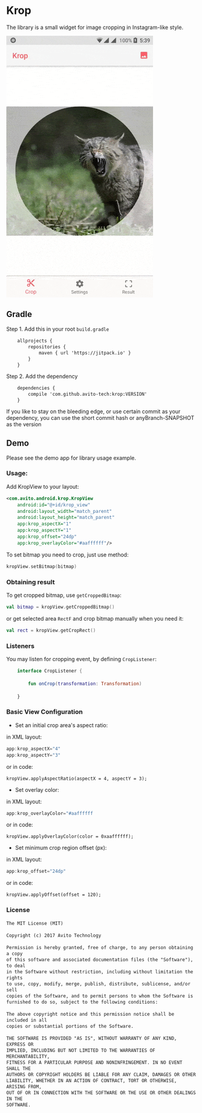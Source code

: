 # Krop

The library is a small widget for image cropping in Instagram-like style.

![GifDemo](/art/krop-demo.gif)

## Gradle

Step 1. Add this in your root `build.gradle`

```
    allprojects {
        repositories {
            maven { url 'https://jitpack.io' }
        }
    }
```

Step 2. Add the dependency

```
    dependencies {
        compile 'com.github.avito-tech:krop:VERSION'
    }
```

If you like to stay on the bleeding edge, or use certain commit as your dependency, you can use the short commit hash or anyBranch-SNAPSHOT as the version

## Demo

Please see the demo app for library usage example.

### Usage:

Add KropView to your layout:

```xml
<com.avito.android.krop.KropView
    android:id="@+id/krop_view"
    android:layout_width="match_parent"
    android:layout_height="match_parent"
    app:krop_aspectX="1"
    app:krop_aspectY="1"
    app:krop_offset="24dp"
    app:krop_overlayColor="#aaffffff"/>
```

To set bitmap you need to crop, just use method:
```kotlin
kropView.setBitmap(bitmap)
```

### Obtaining result

To get cropped bitmap, use `getCroppedBitmap`:

```kotlin
val bitmap = kropView.getCroppedBitmap()
```

or get selected area `RectF` and crop bitmap manually when you need it:

```kotlin
val rect = kropView.getCropRect()
```

### Listeners

You may listen for cropping event, by defining `CropListener`:

```kotlin
    interface CropListener {

        fun onCrop(transformation: Transformation)

    }
```

### Basic View Configuration

* Set an initial crop area's aspect ratio:

in XML layout:
```java
app:krop_aspectX="4"
app:krop_aspectY="3"
```
or in code:
```
kropView.applyAspectRatio(aspectX = 4, aspectY = 3);
```

* Set overlay color:

in XML layout:
```java
app:krop_overlayColor="#aaffffff
```
or in code:
```
kropView.applyOverlayColor(color = 0xaaffffff);
```

* Set minimum crop region offset (px):

in XML layout:
```java
app:krop_offset="24dp"
```
or in code:
```
kropView.applyOffset(offset = 120);
```

### License

```
The MIT License (MIT)

Copyright (c) 2017 Avito Technology

Permission is hereby granted, free of charge, to any person obtaining a copy
of this software and associated documentation files (the "Software"), to deal
in the Software without restriction, including without limitation the rights
to use, copy, modify, merge, publish, distribute, sublicense, and/or sell
copies of the Software, and to permit persons to whom the Software is
furnished to do so, subject to the following conditions:

The above copyright notice and this permission notice shall be included in all
copies or substantial portions of the Software.

THE SOFTWARE IS PROVIDED "AS IS", WITHOUT WARRANTY OF ANY KIND, EXPRESS OR
IMPLIED, INCLUDING BUT NOT LIMITED TO THE WARRANTIES OF MERCHANTABILITY,
FITNESS FOR A PARTICULAR PURPOSE AND NONINFRINGEMENT. IN NO EVENT SHALL THE
AUTHORS OR COPYRIGHT HOLDERS BE LIABLE FOR ANY CLAIM, DAMAGES OR OTHER
LIABILITY, WHETHER IN AN ACTION OF CONTRACT, TORT OR OTHERWISE, ARISING FROM,
OUT OF OR IN CONNECTION WITH THE SOFTWARE OR THE USE OR OTHER DEALINGS IN THE
SOFTWARE.
```